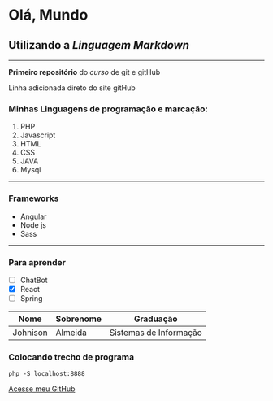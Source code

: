 # Olá, Mundo
## Utilizando a __*Linguagem Markdown*__
---
**Primeiro repositório** do _curso_ de git e gitHub

Linha adicionada direto do site gitHub

### Minhas Linguagens de programação e marcação:
1. PHP
2. Javascript
3. HTML
4. CSS
5. JAVA
6. Mysql
---
### Frameworks
* Angular
* Node js
* Sass
---
### Para aprender
- [ ] ChatBot
- [x] React
- [ ] Spring

Nome | Sobrenome | Graduação
---|---|---
Johnison | Almeida | Sistemas de Informação

### Colocando trecho de programa
```
php -S localhost:8888
```

[Acesse meu GitHub](https://github.com/)
